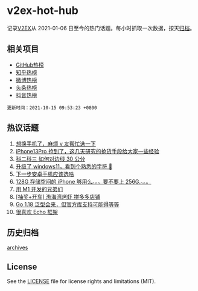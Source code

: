 # v2ex-hot-hub

 记录[V2EX](https://www.v2ex.com/)从 2021-01-06 日至今的热门话题。每小时抓取一次数据，按天[归档](archives)。
 
 ## 相关项目

- [GitHub热榜](https://github.com/lonnyzhang423/github-hot-hub)
- [知乎热榜](https://github.com/lonnyzhang423/zhihu-hot-hub)
- [微博热榜](https://github.com/lonnyzhang423/weibo-hot-hub)
- [头条热榜](https://github.com/lonnyzhang423/toutiao-hot-hub)
- [抖音热榜](https://github.com/lonnyzhang423/douyin-hot-hub)


 `更新时间：2021-10-15 09:53:23 +0800`

## 热议话题

1. [想换手机了，麻烦 v 友帮忙选一下](https://www.v2ex.com/t/807723)
1. [iPhone13Pro 抢到了，这几天研究的抢货手段给大家一些经验](https://www.v2ex.com/t/807729)
1. [科二科三 如何对边线 30 公分](https://www.v2ex.com/t/807755)
1. [升级了 windows11，看到个熟悉的字符 🤣](https://www.v2ex.com/t/807720)
1. [下一步安卓手机应该选啥](https://www.v2ex.com/t/807832)
1. [128G 存储空间的 iPhone 够用么。。。要不要上 256G.。。。](https://www.v2ex.com/t/807772)
1. [用 M1 开发的兄弟们](https://www.v2ex.com/t/807782)
1. [[抽奖+开车] 渤海湾烤虾 拼多多店铺](https://www.v2ex.com/t/807809)
1. [Go 1.18 泛型会来，但官方库支持可能得等等](https://www.v2ex.com/t/807840)
1. [很喜欢 Echo 框架](https://www.v2ex.com/t/807866)

## 历史归档

[archives](archives)

## License

See the [LICENSE](LICENSE) file for license rights and limitations (MIT).
